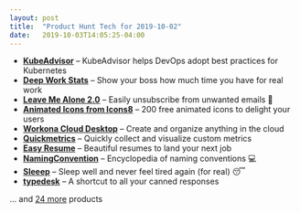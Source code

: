 ```yaml
---
layout: post
title:  "Product Hunt Tech for 2019-10-02"
date:   2019-10-03T14:05:25-04:00
---
```


* **[KubeAdvisor](https://www.producthunt.com/posts/kubeadvisor?utm_campaign=producthunt-api&utm_medium=api&utm_source=Application%3A+Daily+Digest+RSS+%28ID%3A+3202%29)** – KubeAdvisor helps DevOps adopt best practices for Kubernetes
* **[Deep Work Stats](https://www.producthunt.com/posts/deep-work-stats?utm_campaign=producthunt-api&utm_medium=api&utm_source=Application%3A+Daily+Digest+RSS+%28ID%3A+3202%29)** – Show your boss how much time you have for real work
* **[Leave Me Alone 2.0](https://www.producthunt.com/posts/leave-me-alone-2-0?utm_campaign=producthunt-api&utm_medium=api&utm_source=Application%3A+Daily+Digest+RSS+%28ID%3A+3202%29)** – Easily unsubscribe from unwanted emails 💌
* **[Animated Icons from Icons8](https://www.producthunt.com/posts/animated-icons-from-icons8?utm_campaign=producthunt-api&utm_medium=api&utm_source=Application%3A+Daily+Digest+RSS+%28ID%3A+3202%29)** – 200 free animated icons to delight your users
* **[Workona Cloud Desktop](https://www.producthunt.com/posts/workona-cloud-desktop?utm_campaign=producthunt-api&utm_medium=api&utm_source=Application%3A+Daily+Digest+RSS+%28ID%3A+3202%29)** – Create and organize anything in the cloud
* **[Quickmetrics](https://www.producthunt.com/posts/quickmetrics?utm_campaign=producthunt-api&utm_medium=api&utm_source=Application%3A+Daily+Digest+RSS+%28ID%3A+3202%29)** – Quickly collect and visualize custom metrics
* **[Easy Resume](https://www.producthunt.com/posts/easy-resume?utm_campaign=producthunt-api&utm_medium=api&utm_source=Application%3A+Daily+Digest+RSS+%28ID%3A+3202%29)** – Beautiful resumes to land your next job
* **[NamingConvention](https://www.producthunt.com/posts/namingconvention?utm_campaign=producthunt-api&utm_medium=api&utm_source=Application%3A+Daily+Digest+RSS+%28ID%3A+3202%29)** – Encyclopedia of naming conventions 💻
* **[Sleeep](https://www.producthunt.com/posts/sleeep?utm_campaign=producthunt-api&utm_medium=api&utm_source=Application%3A+Daily+Digest+RSS+%28ID%3A+3202%29)** – Sleep well and never feel tired again (for real) 😴
* **[typedesk](https://www.producthunt.com/posts/typedesk-2?utm_campaign=producthunt-api&utm_medium=api&utm_source=Application%3A+Daily+Digest+RSS+%28ID%3A+3202%29)** – A shortcut to all your canned responses

… and [24 more](https://www.producthunt.com/tech) products